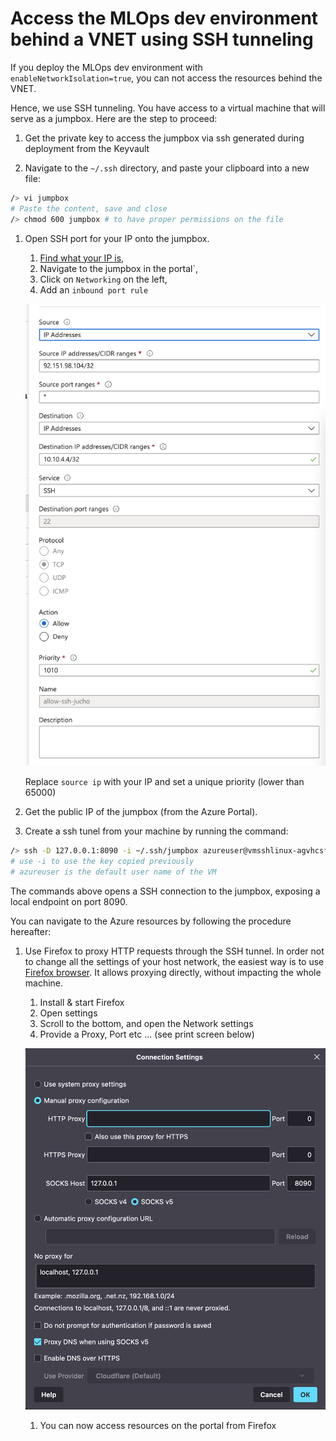 # Access the MLOps dev environment behind a VNET using SSH tunneling

If you deploy the MLOps dev environment with ```enableNetworkIsolation=true```, you can not access the resources behind the VNET.

Hence, we use SSH tunneling.
You have access to a virtual machine that will serve as a jumpbox. Here are the step to proceed:

1. Get the private key to access the jumpbox via ssh generated during deployment from the Keyvault

1. Navigate to the `~/.ssh` directory, and paste your clipboard into a new file:

```bash
/> vi jumpbox
# Paste the content, save and close
/> chmod 600 jumpbox # to have proper permissions on the file
```

1. Open SSH port for your IP onto the jumpbox.
    1. [Find what your IP is](https://www.whatsmyip.org/),
    1. Navigate to the jumpbox in the portal`,
    1. Click on `Networking` on the left,
    1. Add an `inbound port rule`

    ![Add inbound rule](./images/inbound-rule.png)

    Replace `source ip` with your IP and set a unique priority (lower than 65000)

1. Get the public IP of the jumpbox (from the Azure Portal).

1. Create a ssh tunel from your machine by running the command:

```bash
/> ssh -D 127.0.0.1:8090 -i ~/.ssh/jumpbox azureuser@vmsshlinux-agvhcsfgnjgjw.eastus.cloudapp.azure.com
# use -i to use the key copied previously
# azureuser is the default user name of the VM
```

The commands above opens a SSH connection to the jumpbox, exposing a local endpoint on port 8090.

You can navigate to the Azure resources by following the procedure hereafter:

1. Use Firefox to proxy HTTP requests through the SSH tunnel. In order not to change all the settings of your host network, the easiest way is to use [Firefox browser](https://www.mozilla.org/en-US/). It allows proxying directly, without impacting the whole machine.

    1. Install & start Firefox
    1. Open settings
    1. Scroll to the bottom, and open the Network settings
    1. Provide a Proxy, Port etc ... (see print screen below)

    ![Firefox proxy settings](./images/firefox-proxy.png)

    1. You can now access resources on the portal from Firefox
